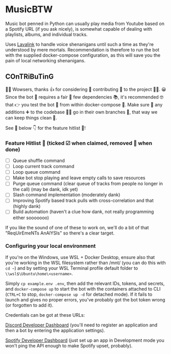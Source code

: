 # MusicBTW

Music bot penned in Python can usually play media from Youtube based on a Spotify URL (if you ask nicely), is somewhat capable of dealing with playlists, albums,
and individual tracks.

Uses
[Lavalink](https://github.com/freyacodes/Lavalink)
to handle voice shenanigans until such a time as they're understood by mere mortals.
Recommendation is therefore to run the bot with the supplied docker-compose
configuration, as this will save you the pain of local networking shenanigans.

## COnTRiBuTinG

🙌🙌 Wowsers, thanks 👍 for considering 🤔 contributing 📑 to the project 👷‍♂️.
😀 Since the bot 🤖 requires a fair 🎡 few dependencies 📚, it's recommended 🤓
that 👉 you test the bot 🤖 from within docker-compose 🐳.
Make sure 🤗 any additions ➕ to the codebase 👨‍💻 go in their own branches 🌳,
that way we can keep things clean 🧹.

See 👀 below 👇 for the feature hitlist 🎯!

### Feature Hitlist 🎯 (ticked ☑ when claimed, removed 👻 when done)

- [ ] Queue shuffle command
- [ ] Loop current track command
- [ ] Loop queue command
- [ ] Make bot stop playing and leave empty calls to save resources
- [ ] Purge queue command (clear queue of tracks from people no longer in the call) (may be dank, idk yet)
- [ ] Slash command implementation (moderately dank)
- [ ] Improving Spotify based track pulls with cross-correlation and that (highly dank)
- [ ] Build automation (haven't a clue how dank, not really programming either sooooooo)

If you like the sound of one of these to work on, we'll do a bit of that "ReqUirEmeNTs AnAlYSIs" so there's a clear target.

### Configuring your local environment

If you're on the Windows, use WSL + Docker Desktop, ensure also that you're
working in the WSL filesystem rather than /mnt/ (you can do this with `cd ~`)
and by setting your WSL Terminal profile default folder to `\\wsl$\Ubuntu\home\<username>`.

Simply `cp example.env .env`, then add the relevant IDs, tokens, and secrets, and
`docker-compose up` to start the bot with the containers attached to CLI
(`CTRL+C` to stop, `docker-compose up -d` for detached mode).
If it fails to launch and gives no proper errors, you've probably got the bot token
wrong (or forgotten to add it).

Credentials can be got at these URLs:

[Discord Developer Dashboard](https://discord.com/developers/applications/)
(you'll need to register an application and then a bot by entering the
application settings).

[Spotify Developer Dashboard](https://developer.spotify.com/dashboard/)
(just set up an app in Development mode you won't ping the API enough to make
Spotify upset, probably).
